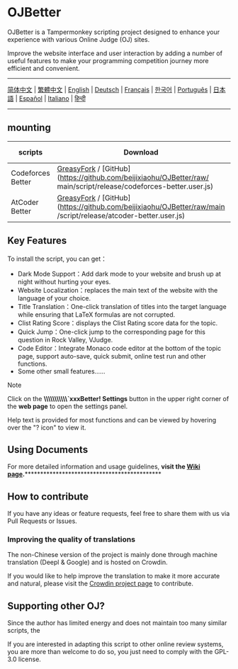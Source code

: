# OJBetter

OJBetter is a Tampermonkey scripting project designed to enhance your experience with various Online Judge (OJ) sites.

Improve the website interface and user interaction by adding a number of useful features to make your programming competition journey more efficient and convenient.

------

[简体中文](https://github.com/beijixiaohu/OJBetter/blob/main/README.md) | [繁體中文](https://github.com/beijixiaohu/OJBetter/blob/main/i18n/zh-Hant/README.md) | [English](https://github.com/beijixiaohu/OJBetter/blob/main/i18n/en/README.md) | [Deutsch](https://github.com/beijixiaohu/OJBetter/blob/main/i18n/de/README.md) | [Français](https://github.com/beijixiaohu/OJBetter/blob/main/i18n/fr/README.md) | [한국어](https://github.com/beijixiaohu/OJBetter/blob/main/i18n/ko/README.md) | [Português](https://github.com/beijixiaohu/OJBetter/blob/main/i18n/pt/README.md) | [日本語](https://github.com/beijixiaohu/OJBetter/blob/main/i18n/ja/README.md) | [Español](https://github.com/beijixiaohu/OJBetter/blob/main/i18n/es/README.md) | [Italiano](https://github.com/beijixiaohu/OJBetter/blob/main/i18n/it/README.md) | [हिन्दी](https://github.com/beijixiaohu/OJBetter/blob/main/i18n/hi/README.md)

------

## mounting

| scripts           | Download                                                                                                                                                                                                                                                                                                                  | Beta Download                                                                                   |
| ----------------- | ------------------------------------------------------------------------------------------------------------------------------------------------------------------------------------------------------------------------------------------------------------------------------------------------------------------------- | ----------------------------------------------------------------------------------------------- |
| Codeforces Better | [GreasyFork](https://greasyfork.org/zh-CN/scripts/465777-codeforces-better) / [GitHub](https://github.com/beijixiaohu/OJBetter/raw/ main/script/release/codeforces-better.user.js) | [GitHub](https://github.com/beijixiaohu/OJBetter/raw/main/script/dev/codeforces-better.user.js) |
| AtCoder Better    | [GreasyFork](https://greasyfork.org/zh-CN/scripts/471106-atcoder-better) / [GitHub](https://github.com/beijixiaohu/OJBetter/raw/main /script/release/atcoder-better.user.js)       | [GitHub](https://github.com/beijixiaohu/OJBetter/raw/main/script/dev/atcoder-better.user.js)    |

## Key Features

To install the script, you can get：

- Dark Mode Support：Add dark mode to your website and brush up at night without hurting your eyes.
- Website Localization：replaces the main text of the website with the language of your choice.
- Title Translation：One-click translation of titles into the target language while ensuring that LaTeX formulas are not corrupted.
- Clist Rating Score：displays the Clist Rating score data for the topic.
- Quick Jump：One-click jump to the corresponding page for this question in Rock Valley, VJudge.
- Code Editor：Integrate Monaco code editor at the bottom of the topic page, support auto-save, quick submit, online test run and other functions.
- Some other small features……

> [!NOTE]
>
> Click on the **\\\\\\\\\\\\\\\\\\\\\\\`xxxBetter! Settings** button in the upper right corner of the **web page** to open the settings panel.
>
> Help text is provided for most functions and can be viewed by hovering over the "? icon" to view it.

## Using Documents

For more detailed information and usage guidelines, **visit the [Wiki page](https://github.com/beijixiaohu/OJBetter/wiki).**\*\*\*\*\*\*\*\*\*\*\*\*\*\*\*\*\*\*\*\*\*\*\*\*\*\*\*\*\*\*\*\*\*\*\*\*\*\*\*\*\*\*\*\*

## How to contribute

If you have any ideas or feature requests, feel free to share them with us via Pull Requests or Issues.

### Improving the quality of translations

The non-Chinese version of the project is mainly done through machine translation (Deepl & Google) and is hosted on Crowdin.

If you would like to help improve the translation to make it more accurate and natural, please visit the [Crowdin project page](https://zh.crowdin.com/project/codeforcesbetter) to contribute.

## Supporting other OJ?

Since the author has limited energy and does not maintain too many similar scripts, the

If you are interested in adapting this script to other online review systems, you are more than welcome to do so, you just need to comply with the GPL-3.0 license.
